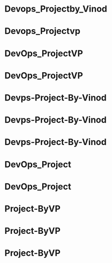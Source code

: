# Devops_Projectby_Vinod
# Devops_Projectvp
# DevOps_ProjectVP
# DevOps_ProjectVP
# Devps-Project-By-Vinod
# Devps-Project-By-Vinod
# Devps-Project-By-Vinod
# DevOps_Project
# DevOps_Project
# Project-ByVP
# Project-ByVP
# Project-ByVP
